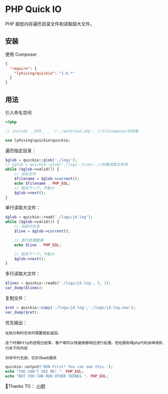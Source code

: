 # PHP Quick IO

PHP 超低内存遍历目录文件和读取超大文件。

## 安装

使用 Composer

```json
{
  "require": {
    "lyhiving/quickio": "1.0.*"
  }
}
```

## 用法

引入命名空间

```php
<?php

// include __DIR__ . '/../autoload.php'; //引入composer的加载

use lyhiving\quickio\quickio;

```

遍历指定目录：

```php
$glob = quickio::glob('./logs');
// $glob = quickio::glob('./logs',true); //如需读取文件夹
while ($glob->valid()) {
    // 当前文件
    $filename = $glob->current();
    echo $filename . PHP_EOL;
    // 指向下一个，不能少
    $glob->next();
}
```

单行读取大文件：

```php
$glob = quickio::read('./logs/jd.log');
while ($glob->valid()) {
    // 当前行文本
    $line = $glob->current();

    // 逐行处理数据
    echo $line . PHP_EOL;

    // 指向下一个，不能少
    $glob->next();
}
```

多行读取大文件：

```php
$lines = quickio::reads('./logs/jd.log', 3, 1);
var_dump($lines);
```

复制文件：


```php
$ret = quickio::copy('./logs/jd.log','./logs/jd.log.new');
var_dump($ret);
```


优先输出：

`在执行耗时任务时需要提前返回。`

`这个时候http的进程已结束，客户端可以快速根据响应进行处理。但在服务端php代码会继续执行余下的内容`

`对命令行无效，仅针对web服务`

```php
quickio::output('RUN First! You can see this.');
echo "YOU CAN'T SEE ME! ". PHP_EOL;
echo "BUT YOU CAN RUN OTHER THINGS ". PHP_EOL;
```

🌹Thanks TO： [小明](https://segmentfault.com/a/1190000019051193)
